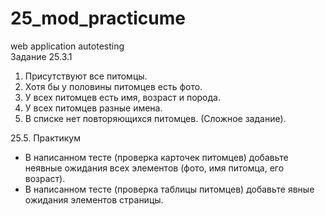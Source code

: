 # 25_mod_practicume
web application autotesting
<br>Задание 25.3.1
1. Присутствуют все питомцы.
2. Хотя бы у половины питомцев есть фото.
3. У всех питомцев есть имя, возраст и порода.
4. У всех питомцев разные имена.
5. В списке нет повторяющихся питомцев. (Сложное задание).

25.5. Практикум
<ul>
<li>В написанном тесте (проверка карточек питомцев) добавьте неявные ожидания всех элементов (фото, имя питомца, его возраст).</li>
<li>В написанном тесте (проверка таблицы питомцев) добавьте явные ожидания элементов страницы.</li>
</ul>
